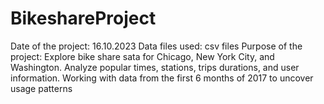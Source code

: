 # BikeshareProject
Date of the project: 16.10.2023
Data files used: csv files
Purpose of the project:
Explore bike share sata for Chicago, New York City, and Washington. Analyze popular times, stations, trips durations, and user information. Working with data from the first 6 months of 2017 to uncover usage patterns